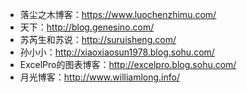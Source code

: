 - 落尘之木博客：https://www.luochenzhimu.com/
- 天下：http://blog.genesino.com/
- 苏芮生和苏说：http://suruisheng.com/
- 孙小小：http://xiaoxiaosun1978.blog.sohu.com/
- ExcelPro的图表博客：http://excelpro.blog.sohu.com/
- 月光博客：http://www.williamlong.info/
